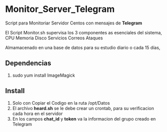 # Monitor_Server_Telegram
Script para Monitoriar Servidor Centos con mensajes de **Telegram**

El Script Monitor.sh supervisa los 3 componentes as esenciales del sistema,
CPU
Memoria
Disco
Servicios
Correos
Ataques

Almamacenado en una base de datos para su estudio diario o cada 15 días,

## Dependencias
1. sudo yum install ImageMagick

## Install
1. Solo con Copiar el Codigo en la ruta /opt/Datos
2. El archivo **heard.sh** se le debe crear un crontab, para su verificacion cada hora en el servidor
3. En los campos **chat_id** y **token** va la informacion del grupo creado en Telegram

